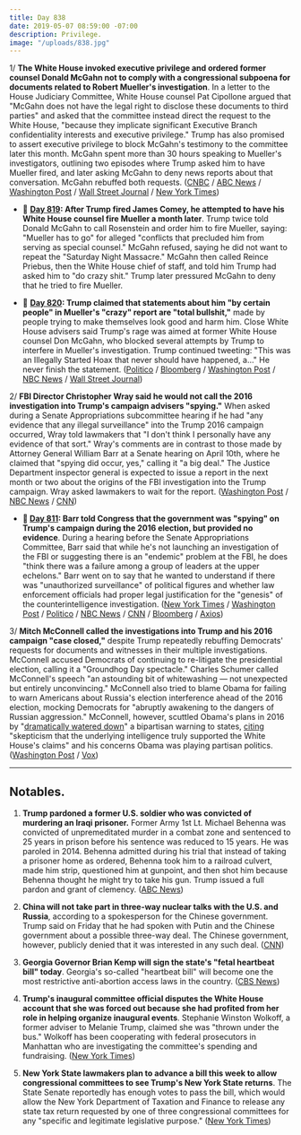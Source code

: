 ```yaml
---
title: Day 838
date: 2019-05-07 08:59:00 -07:00
description: Privilege.
image: "/uploads/838.jpg"
---
```


1/ **The White House invoked executive privilege and ordered former counsel Donald McGahn not to comply with a congressional subpoena for documents related to Robert Mueller's investigation**. In a letter to the House Judiciary Committee, White House counsel Pat Cipollone argued that "McGahn does not have the legal right to disclose these documents to third parties" and asked that the committee instead direct the request to the White House, "because they implicate significant Executive Branch confidentiality interests and executive privilege." Trump has also promised to assert executive privilege to block McGahn's testimony to the committee later this month. McGahn spent more than 30 hours speaking to Mueller's investigators, outlining two episodes where Trump asked him to have Mueller fired, and later asking McGahn to deny news reports about that conversation. McGahn rebuffed both requests. ([CNBC](https://www.cnbc.com/2019/05/07/white-house-tells-don-mcgahn-not-to-give-mueller-documents-to-congress.html) / [ABC News](https://abcnews.go.com/Politics/white-house-instruct-counsel-comply-congressional-subpoena/story?id=62873987) / [Washington Post](https://www.washingtonpost.com/powerpost/white-house-invokes-executive-privilege-to-bar-former-counsel-from-turning-over-documents-to-congress/2019/05/07/bf106bc6-70de-11e9-8be0-ca575670e91c_story.html) / [Wall Street Journal](https://www.wsj.com/articles/white-house-tells-don-mcgahn-to-rebuff-subpoena-for-documents-related-to-mueller-11557243316) / [New York Times](https://www.nytimes.com/2019/05/07/us/politics/don-mcgahn-subpoena.html))

* 📌 **[Day 819](https://whatthefuckjusthappenedtoday.com/2019/04/18/day-819/): After Trump fired James Comey, he attempted to have his White House counsel fire Mueller a month later**. Trump twice told Donald McGahn to call Rosenstein and order him to fire Mueller, saying: "Mueller has to go" for alleged "conflicts that precluded him from serving as special counsel." McGahn refused, saying he did not want to repeat the "Saturday Night Massacre." McGahn then called Reince Priebus, then the White House chief of staff, and told him Trump had asked him to "do crazy shit." Trump later pressured McGahn to deny that he tried to fire Mueller.

* 📌 **[Day 820](https://whatthefuckjusthappenedtoday.com/2019/04/19/day-820/#4-trump-claimed-that-statements-abou): Trump claimed that statements about him "by certain people" in Mueller's "crazy" report are "total bullshit,"** made by people trying to make themselves look good and harm him. Close White House advisers said Trump's rage was aimed at former White House counsel Don McGahn, who blocked several attempts by Trump to interfere in Mueller's investigation. Trump continued tweeting: "This was an Illegally Started Hoax that never should have happened, a…" He never finish the statement. ([Politico](https://www.politico.com/story/2019/04/19/trump-aides-mueller-report-1283128) / [Bloomberg](https://www.bloomberg.com/news/articles/2019-04-19/trump-says-mueller-report-s-statements-about-him-are-false) / [Washington Post](https://www.washingtonpost.com/politics/trump-uses-profanity-to-complain-about-the-mueller-report/2019/04/19/f9eadc1a-629f-11e9-9ff2-abc984dc9eec_story.html) / [NBC News](https://www.nbcnews.com/politics/donald-trump/trump-statements-about-me-mueller-report-are-total-bull-t-n996296) / [Wall Street Journal](https://www.wsj.com/articles/trump-derides-aides-statements-to-mueller-investigators-11555679852))

2/ **FBI Director Christopher Wray said he would not call the 2016 investigation into Trump's campaign advisers "spying."** When asked during a Senate Appropriations subcommittee hearing if he had "any evidence that any illegal surveillance" into the Trump 2016 campaign occurred, Wray told lawmakers that "I don't think I personally have any evidence of that sort." Wray's comments are in contrast to those made by Attorney General William Barr at a Senate hearing on April 10th, where he claimed that "spying did occur, yes," calling it "a big deal." The Justice Department inspector general is expected to issue a report in the next month or two about the origins of the FBI investigation into the Trump campaign. Wray asked lawmakers to wait for the report. ([Washington Post](https://www.washingtonpost.com/world/national-security/fbi-director-tells-congress-he-has-no-evidence-of-spying-on-trump-campaign/2019/05/07/075e6f3a-70cc-11e9-9f06-5fc2ee80027a_story.html) / [NBC News](https://www.nbcnews.com/politics/white-house/fbi-chief-wray-says-spying-didn-t-occur-trump-campaign-n1002806) / [CNN](https://www.cnn.com/2019/05/07/politics/wray-senate-hearing-spying/index.html))

* **📌 [Day 811](https://whatthefuckjusthappenedtoday.com/2019/04/10/day-811/#2-barr-told-congress-that-the-govern): Barr told Congress that the government was "spying" on Trump's campaign during the 2016 election, but provided no evidence**. During a hearing before the Senate Appropriations Committee, Barr said that while he's not launching an investigation of the FBI or suggesting there is an "endemic" problem at the FBI, he does "think there was a failure among a group of leaders at the upper echelons." Barr went on to say that he wanted to understand if there was "unauthorized surveillance" of political figures and whether law enforcement officials had proper legal justification for the "genesis" of the counterintelligence investigation. ([New York Times](https://www.nytimes.com/2019/04/10/us/politics/william-barr-jeffrey-rosen-hearings.html) / [Washington Post](https://www.washingtonpost.com/world/national-security/attorney-general-faces-second-day-of-questioning-about-muellers-report/2019/04/09/362cc648-5b02-11e9-a00e-050dc7b82693_story.html) / [Politico](https://www.politico.com/story/2019/04/10/barr-fbi-spying-trump-campaign-1266531) / [NBC News](https://www.nbcnews.com/politics/congress/barr-says-he-thinks-government-spied-trump-campaign-n992986) / [CNN](https://www.cnn.com/2019/04/10/politics/barr-doj-investiation-fbi-russia/index.html) / [Bloomberg](https://www.bloomberg.com/news/articles/2019-04-10/barr-says-he-s-starting-inquiry-into-spying-against-trump) / [Axios](https://www.axios.com/bill-barr-spying-2016-trump-campaign-1c697d04-7187-4e33-b8b2-4cbce62da868.html))

3/ **Mitch McConnell called the investigations into Trump and his 2016 campaign "case closed,"** despite Trump repeatedly rebuffing Democrats' requests for documents and witnesses in their multiple investigations. McConnell accused Democrats of continuing to re-litigate the presidential election, calling it a "Groundhog Day spectacle." Charles Schumer called McConnell's speech "an astounding bit of whitewashing — not unexpected but entirely unconvincing." McConnell also tried to blame Obama for failing to warn Americans about Russia's election interference ahead of the 2016 election, mocking Democrats for "abruptly awakening to the dangers of Russian aggression." McConnell, however, scuttled Obama's plans in 2016 by "[dramatically watered down](https://www.washingtonpost.com/news/powerpost/wp/2018/03/06/mcconnell-dismisses-accusation-he-dramatically-watered-down-warnings-about-russian-election-interference/)" a bipartisan warning to states, [citing](https://www.washingtonpost.com/graphics/2017/world/national-security/obama-putin-election-hacking/) "skepticism that the underlying intelligence truly supported the White House's claims" and his concerns Obama was playing partisan politics. ([Washington Post](https://www.washingtonpost.com/politics/mcconnell-calls-for-end-to-investigations-of-trump-says-case-closed/2019/05/07/17d2bb28-70cc-11e9-b5ca-3d72a9fa8ff1_story.html) / [Vox](https://www.vox.com/policy-and-politics/2019/5/7/18535373/mcconnell-mueller-report-speech-obama-russian-interference))

---

## Notables.

1. **Trump pardoned a former U.S. soldier who was convicted of murdering an Iraqi prisoner.** Former Army 1st Lt. Michael Behenna was convicted of unpremeditated murder in a combat zone and sentenced to 25 years in prison before his sentence was reduced to 15 years. He was paroled in 2014. Behenna admitted during his trial that instead of taking a prisoner home as ordered, Behenna took him to a railroad culvert, made him strip, questioned him at gunpoint, and then shot him because Behenna thought he might try to take his gun. Trump issued a full pardon and grant of clemency. ([ABC News](https://abcnews.go.com/Politics/wireStory/trump-grants-pardon-man-killed-iraqi-prisoner-62864825))

2. **China will not take part in three-way nuclear talks with the U.S. and Russia**, according to a spokesperson for the Chinese government. Trump said on Friday that he had spoken with Putin and the Chinese government about a possible three-way deal. The Chinese government, however, publicly denied that it was interested in any such deal. ([CNN](https://www.cnn.com/2019/05/06/asia/us-china-russia-nuclear-deal-intl/index.html))

3. **Georgia Governor Brian Kemp will sign the state's "fetal heartbeat bill" today**. Georgia's so-called "heartbeat bill" will become one the most restrictive anti-abortion access laws in the country. ([CBS News](https://www.cbsnews.com/news/georgia-abortion-law-governor-brian-kemp-signs-heartbeat-abortion-bill-into-law-today-2019-05-07/))

4. **Trump's inaugural committee official disputes the White House account that she was forced out because she had profited from her role in helping organize inaugural events**. Stephanie Winston Wolkoff, a former adviser to Melanie Trump, claimed she was "thrown under the bus." Wolkoff has been cooperating with federal prosecutors in Manhattan who are investigating the committee's spending and fundraising. ([New York Times](https://www.nytimes.com/2019/05/06/us/politics/trump-inauguration-stephanie-winston-wolkoff.html))

5. **New York State lawmakers plan to advance a bill this week to allow congressional committees to see Trump's New York State returns**. The State Senate reportedly has enough votes to pass the bill, which would allow the New York Department of Taxation and Finance to release any state tax return requested by one of three congressional committees for any "specific and legitimate legislative purpose." ([New York Times](https://www.nytimes.com/2019/05/07/nyregion/trump-ny-tax-returns.html))